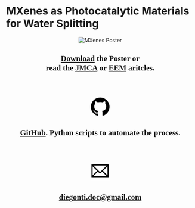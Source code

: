 # MXenes as Photocatalytic Materials for Water Splitting

<p align="center">
<img style="text-align: center" src="img/graphical_abstract4.png" alt= "MXenes Poster" width="10%" height="10%">
<h2 style="font-family: Consolas;" align="center"> <a href="https://github.com/diegonti/mxenes-poster/blob/main/eng/img/POSTER_DOntiveros.pdf">Download</a> the Poster  or 
      <br> read the <a href="https://doi.org/10.1039/D3TA01933K"> JMCA</a> or <a href="https://doi.org/10.1002/eem2.12774"> EEM</a> aritcles.</h2>
</p>

<br><br>

<p align="center">
<img src="img/github.png" alt= "GitHub logo" width="10%" height="10%"> 
<h2 style="font-family: Consolas;" align="center"> <a href="https://github.com/diegonti/VASP-MXenes"> GitHub</a>. Python scripts to automate the process. </h2>
</p>

<br><br>

<p align="center">
<img src="img/mail2.png" alt= "Mail" width="10%" height="10%">
<h2 style="font-family: Consolas;" align="center"> <a href="mailto:diegonti.doc@gmail.com">diegonti.doc@gmail.com</a></h2>
</p>
